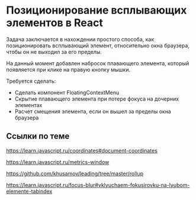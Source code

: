 Позиционирование всплывающих элементов в React
==============================================

Задача заключается в нахождении простого способа, как позиционировать всплывающий 
элемент, относительно окна браузера, чтобы он не выходил за его пределы.

На данный момент добавлен набросок плавающего элемента, который появляется при клике на правую кнопку мышки.

Требуется сделать:
- Сделать компонент FloatingContextMenu 
- Скрытие плавающего элемента при потере фокуса на дочерних элементах
- Расчет смещения элемента, если он вышел за пределы окна браузера

Ссылки по теме
--------------

https://learn.javascript.ru/coordinates#document-coordinates

https://learn.javascript.ru/metrics-window

https://github.com/khusamov/leading/tree/master/rollup

https://learn.javascript.ru/focus-blur#vklyuchaem-fokusirovku-na-lyubom-elemente-tabindex